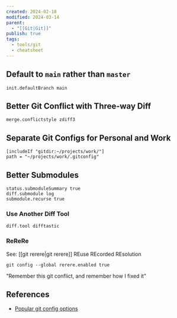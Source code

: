 ```yaml
---
created: 2024-02-18
modified: 2024-03-14
parent:
  - "[[Git|Git]]"
publish: true
tags:
  - tools/git
  - cheatsheet
---
```


## Default to `main` rather than `master`
`init.defaultBranch main`
## Better Git Conflict with Three-way Diff
`merge.conflictstyle zdiff3`

## Separate Git Configs for Personal and Work
```
[includeIf "gitdir:~/projects/work/"]
path = "~/projects/work/.gitconfig"
```

## Better Submodules
```
status.submoduleSummary true
diff.submodule log
submodule.recurse true
```

### Use Another Diff Tool
`diff.tool difftastic`

### ReReRe
See: [[git rerere|git rerere]]
REuse REcorded REsolution
```
git config --global rerere.enabled true
```
"Remember this git conflict, and remember how I fixed it"

## References
- [Popular git config options](https://jvns.ca/blog/2024/02/16/popular-git-config-options)